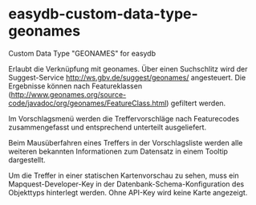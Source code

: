 # easydb-custom-data-type-geonames
Custom Data Type "GEONAMES" for easydb

Erlaubt die Verknüpfung mit geonames. Über einen Suchschlitz wird der Suggest-Service http://ws.gbv.de/suggest/geonames/ angesteuert. Die Ergebnisse können nach Featureklassen (http://www.geonames.org/source-code/javadoc/org/geonames/FeatureClass.html) gefiltert werden.

Im Vorschlagsmenü werden die Treffervorschläge nach Featurecodes zusammengefasst und entsprechend unterteilt ausgeliefert.

Beim Mausüberfahren eines Treffers in der Vorschlagsliste werden alle weiteren bekannten Informationen zum Datensatz in einem Tooltip dargestellt.

Um die Treffer in einer statischen Kartenvorschau zu sehen, muss ein Mapquest-Developer-Key in der Datenbank-Schema-Konfiguration des Objekttyps hinterlegt werden. Ohne API-Key wird keine Karte angezeigt.
